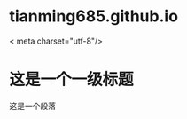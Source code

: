 # tianming685.github.io
<!DOCTYPE html>
<html lang="zh-cn">
  <head>
   < meta charset="utf-8"/>
    <title>我的第一个网页</title>
  </head>
  <body>
    <h1>这是一个一级标题</h1>
    <p>这是一个段落</p>
  </body>
